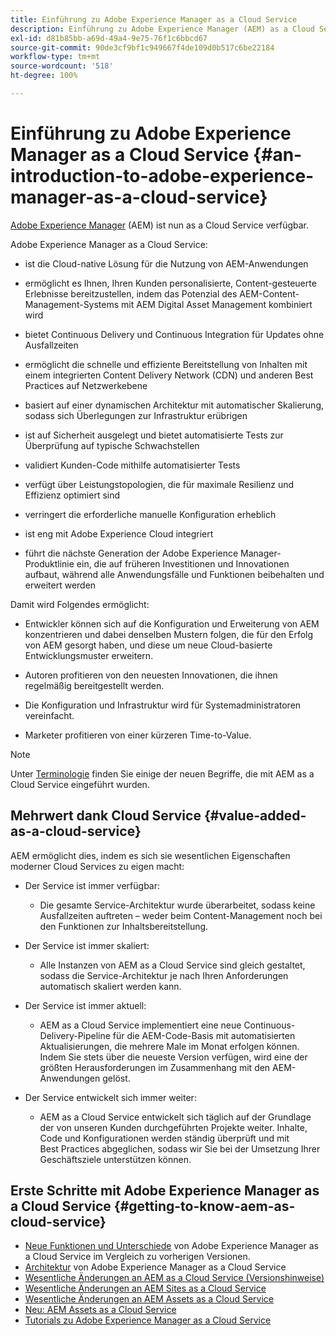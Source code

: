 ```yaml
---
title: Einführung zu Adobe Experience Manager as a Cloud Service
description: Einführung zu Adobe Experience Manager (AEM) as a Cloud Service
exl-id: d81b85bb-a69d-49a4-9e75-76f1c6bbcd67
source-git-commit: 90de3cf9bf1c949667f4de109d0b517c6be22184
workflow-type: tm+mt
source-wordcount: '518'
ht-degree: 100%

---
```


# Einführung zu Adobe Experience Manager as a Cloud Service {#an-introduction-to-adobe-experience-manager-as-a-cloud-service}

[Adobe Experience Manager](https://www.adobe.com/de/marketing/experience-manager.html) (AEM) ist nun as a Cloud Service verfügbar.

Adobe Experience Manager as a Cloud Service:

* ist die Cloud-native Lösung für die Nutzung von AEM-Anwendungen

* ermöglicht es Ihnen, Ihren Kunden personalisierte, Content-gesteuerte Erlebnisse bereitzustellen, indem das Potenzial des AEM-Content-Management-Systems mit AEM Digital Asset Management kombiniert wird

* bietet Continuous Delivery und Continuous Integration für Updates ohne Ausfallzeiten

* ermöglicht die schnelle und effiziente Bereitstellung von Inhalten mit einem integrierten Content Delivery Network (CDN) und anderen Best Practices auf Netzwerkebene

* basiert auf einer dynamischen Architektur mit automatischer Skalierung, sodass sich Überlegungen zur Infrastruktur erübrigen

* ist auf Sicherheit ausgelegt und bietet automatisierte Tests zur Überprüfung auf typische Schwachstellen

* validiert Kunden-Code mithilfe automatisierter Tests

* verfügt über Leistungstopologien, die für maximale Resilienz und Effizienz optimiert sind

* verringert die erforderliche manuelle Konfiguration erheblich

* ist eng mit Adobe Experience Cloud integriert

* führt die nächste Generation der Adobe Experience Manager-Produktlinie ein, die auf früheren Investitionen und Innovationen aufbaut, während alle Anwendungsfälle und Funktionen beibehalten und erweitert werden

Damit wird Folgendes ermöglicht:

* Entwickler können sich auf die Konfiguration und Erweiterung von AEM konzentrieren und dabei denselben Mustern folgen, die für den Erfolg von AEM gesorgt haben, und diese um neue Cloud-basierte Entwicklungsmuster erweitern.

* Autoren profitieren von den neuesten Innovationen, die ihnen regelmäßig bereitgestellt werden.

* Die Konfiguration und Infrastruktur wird für Systemadministratoren vereinfacht.

* Marketer profitieren von einer kürzeren Time-to-Value.

>[!NOTE]
>
>Unter [Terminologie](terminology.md) finden Sie einige der neuen Begriffe, die mit AEM as a Cloud Service eingeführt wurden.

## Mehrwert dank Cloud Service {#value-added-as-a-cloud-service}

AEM ermöglicht dies, indem es sich sie wesentlichen Eigenschaften moderner Cloud Services zu eigen macht:

* Der Service ist immer verfügbar:

   * Die gesamte Service-Architektur wurde überarbeitet, sodass keine Ausfallzeiten auftreten – weder beim Content-Management noch bei den Funktionen zur Inhaltsbereitstellung.

* Der Service ist immer skaliert:

   * Alle Instanzen von AEM as a Cloud Service sind gleich gestaltet, sodass die Service-Architektur je nach Ihren Anforderungen automatisch skaliert werden kann.

* Der Service ist immer aktuell:

   * AEM as a Cloud Service implementiert eine neue Continuous-Delivery-Pipeline für die AEM-Code-Basis mit automatisierten Aktualisierungen, die mehrere Male im Monat erfolgen können. Indem Sie stets über die neueste Version verfügen, wird eine der größten Herausforderungen im Zusammenhang mit den AEM-Anwendungen gelöst.

* Der Service entwickelt sich immer weiter:

   * AEM as a Cloud Service entwickelt sich täglich auf der Grundlage der von unseren Kunden durchgeführten Projekte weiter. Inhalte, Code und Konfigurationen werden ständig überprüft und mit Best Practices abgeglichen, sodass wir Sie bei der Umsetzung Ihrer Geschäftsziele unterstützen können.

## Erste Schritte mit Adobe Experience Manager as a Cloud Service {#getting-to-know-aem-as-cloud-service}

* [Neue Funktionen und Unterschiede](/help/overview/what-is-new-and-different.md) von Adobe Experience Manager as a Cloud Service im Vergleich zu vorherigen Versionen.
* [Architektur](/help/core-concepts/architecture.md) von Adobe Experience Manager as a Cloud Service
* [Wesentliche Änderungen an AEM as a Cloud Service (Versionshinweise)](/help/release-notes/aem-cloud-changes.md)
* [Wesentliche Änderungen an AEM Sites as a Cloud Service](/help/sites-cloud/sites-cloud-changes.md)
* [Wesentliche Änderungen an AEM Assets as a Cloud Service](/help/assets/assets-cloud-changes.md)
* [Neu: AEM Assets as a Cloud Service](/help/assets/overview.md)
* [Tutorials zu Adobe Experience Manager as a Cloud Service](https://docs.adobe.com/content/help/en/experience-manager-learn/cloud-service/overview.html)
